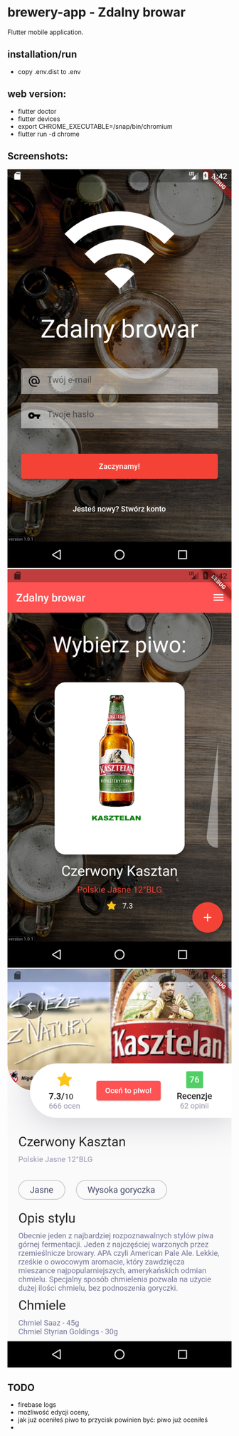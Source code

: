 # brewery-app - Zdalny browar
Flutter mobile application.

## installation/run
- copy .env.dist to .env

## web version:
- flutter doctor
- flutter devices
- export CHROME_EXECUTABLE=/snap/bin/chromium
- flutter run -d chrome

## Screenshots:
![Login page](screenshots/screenshot_1.png)
![Main page](screenshots/screenshot_2.png)
![Details page](screenshots/screenshot_3.png)


## TODO
- firebase logs
- możliwość edycji oceny,
- jak już oceniłeś piwo to przycisk powinien być: piwo już oceniłeś
-